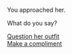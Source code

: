 You approached her.  
  
What do you say?

[Question her outfit](question.md)    
[Make a compliment](comment.md)